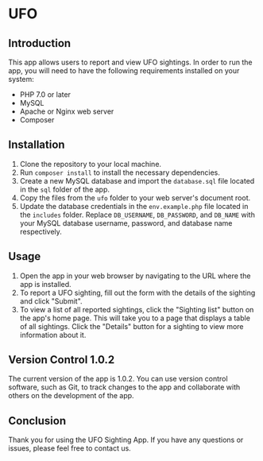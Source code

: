 # UFO

## Introduction

This app allows users to report and view UFO sightings. In order to run the app, you will need to have the following requirements installed on your system:

- PHP 7.0 or later
- MySQL
- Apache or Nginx web server
- Composer

## Installation

1. Clone the repository to your local machine.
2. Run `composer install` to install the necessary dependencies.
3. Create a new MySQL database and import the `database.sql` file located in the `sql` folder of the app.
4. Copy the files from the `ufo` folder to your web server's document root.
5. Update the database credentials in the `env.example.php` file located in the `includes` folder. Replace `DB_USERNAME`, `DB_PASSWORD`, and `DB_NAME` with your MySQL database username, password, and database name respectively.

## Usage

1. Open the app in your web browser by navigating to the URL where the app is installed.
2. To report a UFO sighting, fill out the form with the details of the sighting and click "Submit".
3. To view a list of all reported sightings, click the "Sighting list" button on the app's home page. This will take you to a page that displays a table of all sightings. Click the "Details" button for a sighting to view more information about it.

## Version Control 1.0.2
The current version of the app is 1.0.2. You can use version control software, such as Git, to track changes to the app and collaborate with others on the development of the app.

## Conclusion

Thank you for using the UFO Sighting App. If you have any questions or issues, please feel free to contact us.
